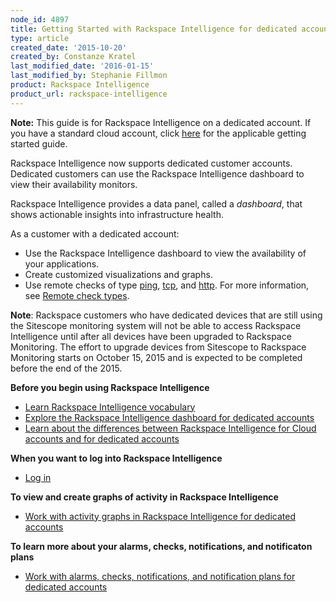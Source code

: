 ```yaml
---
node_id: 4897
title: Getting Started with Rackspace Intelligence for dedicated accounts
type: article
created_date: '2015-10-20'
created_by: Constanze Kratel
last_modified_date: '2016-01-15'
last_modified_by: Stephanie Fillmon
product: Rackspace Intelligence
product_url: rackspace-intelligence
---
```


**Note:** This guide is for Rackspace Intelligence on a dedicated
account. If you have a standard cloud account, click
[here](/how-to/getting-started-with-rackspace-intelligence-for-the-cloud)
for the applicable getting started guide.

Rackspace Intelligence now supports dedicated customer accounts.
Dedicated customers can use the Rackspace Intelligence dashboard to view
their availability monitors.

Rackspace Intelligence provides a data panel, called a *dashboard*, that
shows actionable insights into infrastructure health.

As a customer with a dedicated account:

-   Use the Rackspace Intelligence dashboard to view the availability of
    your applications.
-   Create customized visualizations and graphs.
-   Use remote checks of type
    [ping](https://developer.rackspace.com/docs/cloud-monitoring/v1/developer-guide/#remote-ping), [tcp](https://developer.rackspace.com/docs/cloud-monitoring/v1/developer-guide/#remote-tcp),
    and
    [http](https://developer.rackspace.com/docs/cloud-monitoring/v1/developer-guide/#remote-http).
    For more information, see [Remote check
    types](https://developer.rackspace.com/docs/cloud-monitoring/v1/developer-guide/#remote-check-types).

**Note**: Rackspace customers who have dedicated devices that are still
using the Sitescope monitoring system will not be able to access
Rackspace Intelligence until after all devices have been upgraded to
Rackspace Monitoring. The effort to upgrade devices from Sitescope to
Rackspace Monitoring starts on October 15, 2015 and is expected to be
completed before the end of the 2015.

**Before you begin using Rackspace Intelligence**

-   [Learn Rackspace Intelligence
    vocabulary](/how-to/learning-the-rackspace-intelligence-vocabulary)
-   [Explore the Rackspace Intelligence dashboard for dedicated
    accounts](/how-to/understanding-the-rackspace-intelligence-user-interface-for-dedicated-accounts)
-   [Learn about the differences between Rackspace Intelligence for
    Cloud accounts and for dedicated
    accounts](/how-to/differences-between-rackspace-intelligence-for-cloud-accounts-and-dedicated-accounts)

**When you want to log into Rackspace Intelligence**

-   [Log
    in](/how-to/log-in-to-rackspace-intelligence-for-dedicated-accounts)

**To view and create graphs of activity in Rackspace Intelligence**

-   [Work with activity graphs in Rackspace Intelligence for
    dedicated
    accounts](/how-to/viewing-and-creating-graphs-of-activity-in-rackspace-intelligence-for-dedicated-accounts)

**To learn more about your alarms, checks, notifications, and
notificaton plans**

-   [Work with alarms, checks, notifications, and notification plans
    for dedicated
    accounts](/how-to/working-with-alarms-checks-entities-notifications-and-notification-plans-in-rackspace)
